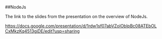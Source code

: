 ##NodeJs

The link to the slides from the presentation on the overview of NodeJs.

https://docs.google.com/presentation/d/1rdw1sf07abVZolOblpBc08ATEbOLCxMkzKq4513gjDE/edit?usp=sharing
